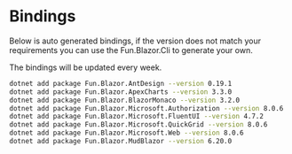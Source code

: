 # Bindings

Below is auto generated bindings, if the version does not match your requirements you can use the Fun.Blazor.Cli to generate your own.

The bindings will be updated every week.

```bash
dotnet add package Fun.Blazor.AntDesign --version 0.19.1
dotnet add package Fun.Blazor.ApexCharts --version 3.3.0
dotnet add package Fun.Blazor.BlazorMonaco --version 3.2.0
dotnet add package Fun.Blazor.Microsoft.Authorization --version 8.0.6
dotnet add package Fun.Blazor.Microsoft.FluentUI --version 4.7.2
dotnet add package Fun.Blazor.Microsoft.QuickGrid --version 8.0.6
dotnet add package Fun.Blazor.Microsoft.Web --version 8.0.6
dotnet add package Fun.Blazor.MudBlazor --version 6.20.0
```
